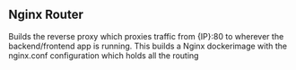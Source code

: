 ## Nginx Router

Builds the reverse proxy which proxies traffic from {IP}:80 to wherever the backend/frontend app is running. This builds a Nginx dockerimage with the nginx.conf configuration which holds all the routing
